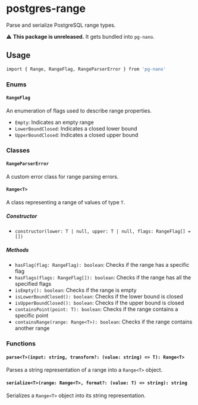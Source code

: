 # postgres-range

Parse and serialize PostgreSQL range types.

⚠️ **This package is unreleased.** It gets bundled into `pg-nano`.

## Usage

```sh
import { Range, RangeFlag, RangeParserError } from 'pg-nano'
```

### Enums

#### `RangeFlag`

An enumeration of flags used to describe range properties.

- `Empty`: Indicates an empty range
- `LowerBoundClosed`: Indicates a closed lower bound
- `UpperBoundClosed`: Indicates a closed upper bound

### Classes

#### `RangeParserError`

A custom error class for range parsing errors.

#### `Range<T>`

A class representing a range of values of type `T`.

##### Constructor
- `constructor(lower: T | null, upper: T | null, flags: RangeFlag[] = [])`

##### Methods
- `hasFlag(flag: RangeFlag): boolean`: Checks if the range has a specific flag
- `hasFlags(flags: RangeFlag[]): boolean`: Checks if the range has all the specified flags
- `isEmpty(): boolean`: Checks if the range is empty
- `isLowerBoundClosed(): boolean`: Checks if the lower bound is closed
- `isUpperBoundClosed(): boolean`: Checks if the upper bound is closed
- `containsPoint(point: T): boolean`: Checks if the range contains a specific point
- `containsRange(range: Range<T>): boolean`: Checks if the range contains another range

### Functions

#### `parse<T>(input: string, transform?: (value: string) => T): Range<T>`

Parses a string representation of a range into a `Range<T>` object.

#### `serialize<T>(range: Range<T>, format?: (value: T) => string): string`

Serializes a `Range<T>` object into its string representation.
